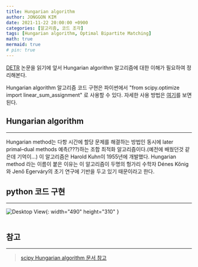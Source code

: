```yaml
---
title: Hungarian algorithm
author: JONGGON KIM
date: 2021-11-22 20:00:00 +0900
categories: [알고리즘, 코드 조각]
tags: [Hungarian algorithm, Optimal Bipartite Matching]
math: true
mermaid: true
# pin: true
---
```


[DETR](https://arxiv.org/abs/2005.12872) 논문을 읽기에 앞서 Hungarian algorithm 알고리즘에 대한 이해가 필요하여 정리해본다.

Hungarian algorithm 알고리즘 코드 구현은 파이썬에서 "from scipy.optimize import linear_sum_assignment" 로 사용할 수 있다. 자세한 사용 방법은 [여기](https://docs.scipy.org/doc/scipy-0.18.1/reference/generated/scipy.optimize.linear_sum_assignment.html)를 보면 된다.

## Hungarian algorithm
---

Hungarian method는 다항 시간에 할당 문제를 해결하는 방법인 동시에 later primal–dual methods 예측(???)하는 조합 최적화 알고리즘이다.(예전에 배웠던것 같은데 기억이...) 이 알고리즘은 Harold Kuhn이 1955년에 개발했다. 
Hungarian method 라는 이름이 붙은 이유는 이 알고리즘이 두명의 헝가리 수학자 Dénes Kőnig와 Jenő Egerváry의 초기 연구에 기반을 두고 있기 때문이라고 한다.

## python 코드 구현 
---
![Desktop View](){: width="490" height="310" }

```python
```

## 참고
---
> [scipy Hungarian algorithm 문서 참고](https://docs.scipy.org/doc/scipy-0.18.1/reference/generated/scipy.optimize.linear_sum_assignment.html)


